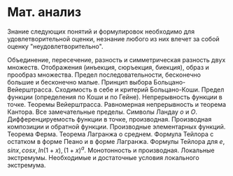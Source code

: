 # Мат. анализ
Знание следующих понятий и формулировок необходимо для удовлетворительной оценки, незнание любого из них влечет за собой оценку "неудовлетворительно".

Объединение, пересечение, разность и симметрическая разность двух множеств. Отображения (инъекция, сюръекция, биекция), образ и прообраз множества. Предел последовательности, бесконечно большие и бесконечно малые. Принцип выбора Больцано-Вейерштрасса. Сходимость в себе и критерий Больцано-Коши. Предел функции (определения по Коши и по Гейне). Непрерывность функции в точке. Теоремы Вейерштрасса. Равномерная непрерывность и теорема Кантора. Все замечательные пределы. Символы Ландау $о$ и $О$. Дифференцируемость функции в точке, производная. Производная композиции и обратной функции. Производные элементарных функций. Теорема Ферма. Теорема Лагранжа о среднем. Формула Тейлора с остатком в форме Пеано и в форме Лагранжа. Формулы Тейлора для $e, sinx, cos x, ln(1 + x), (1 + x)^а$. Монотонность и производная. Локальные экстремумы. Необходимые и достаточные условия локального экстремума.
